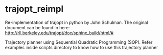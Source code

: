 # trajopt_reimpl
Re-implementation of trajopt in python by John Schulman. The original document can be found in here: http://rll.berkeley.edu/trajopt/doc/sphinx_build/html/#


Trajectory planner using Sequential Quadratic Programming (SQP). Refer examples inside scripts directory to know how to use this trajectory planner
